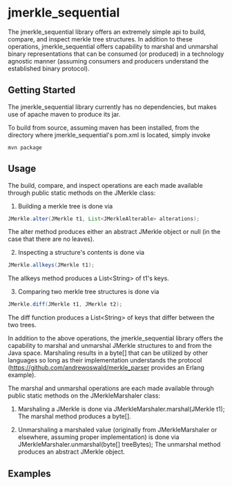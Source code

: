 jmerkle_sequential
====================

The jmerkle_sequential library offers an extremely simple api to build, compare, and inspect merkle tree structures.  In addition to these operations,
jmerkle_sequential offers capability to marshal and unmarshal binary representations that can be consumed (or produced) in a technology agnostic
manner (assuming consumers and producers understand the established binary protocol). 

Getting Started
---------------

The jmerkle_sequential library currently has no dependencies, but makes use of apache maven to produce its jar.

To build from source, assuming maven has been installed, from the directory where jmerkle_sequential's pom.xml is located, simply invoke

    mvn package
    

Usage
-----
The build, compare, and inspect operations are each made available through public static methods on the JMerkle class:

1. Building a merkle tree is done via 

```java
JMerkle.alter(JMerkle t1, List<JMerkleAlterable> alterations);
```  
The alter method produces either an abstract JMerkle object or null (in the case that there are no leaves).

2. Inspecting a structure's contents is done via 

```java
JMerkle.allkeys(JMerkle t1);
```
The allkeys method produces a List&lt;String&gt; of t1's keys.

3. Comparing two merkle tree structures is done via

```java
JMerkle.diff(JMerkle t1, JMerkle t2);
```
The diff function produces a List&lt;String&gt; of keys that differ between the two trees.

In addition to the above operations, the jmerkle_sequential library offers the capability to marshal and unmarshal JMerkle structures to and
from the Java space.  Marshaling results in a byte[] that can be utilized by other languages so long as their implementation understands
the protocol (https://github.com/andrewoswald/merkle_parser provides an Erlang example).

The marshal and unmarshal operations are each made available through public static methods on the JMerkleMarshaler class:

1. Marshaling a JMerkle is done via JMerkleMarshaler.marshal(JMerkle t1);  The marshal method produces a byte[].

2. Unmarshaling a marshaled value (originally from JMerkleMarshaler or elsewhere, assuming proper implementation) is done via JMerkleMarshaler.unmarshal(byte[] treeBytes);  The unmarshal method produces an abstract JMerkle object.

Examples
--------
